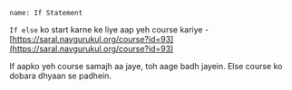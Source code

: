 ```ngMeta
name: If Statement
```

`If else` ko start karne ke liye aap yeh course kariye - [https://saral.navgurukul.org/course?id=93](https://saral.navgurukul.org/course?id=93)

If aapko yeh course samajh aa jaye, toh aage badh jayein.
Else course ko dobara dhyaan se padhein.
